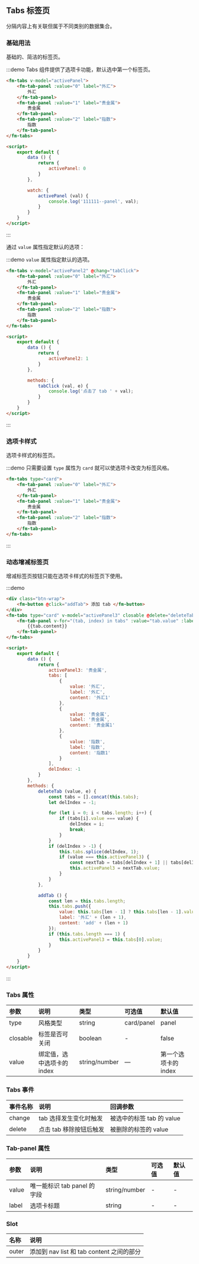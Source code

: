 <style>
    .btn-wrap {
        margin-bottom: 15px;
    }
</style>
<script>
    export default {
        data () {
            return {
                activePanel: 0,
                activePanel2: 1,
                activePanel3: '外汇',
                tabs: [
                    {
                        value: '外汇',
                        label: '外汇',
                        content: '外汇1'
                    },
                    {
                        value: '贵金属',
                        label: '贵金属',
                        content: '贵金属1'
                    },
                    {
                        value: '指数',
                        label: '指数',
                        content: '指数1'
                    }
                ],
                delIndex: -1
            }
        },

        watch: {
            activePanel (val) {
                console.log('111111--panel', val);
            }
        },

        methods: {
            tabClick (val, e) {
                console.log('点击了 tab ' + val);
            },

            deleteTab (value, e) {
                const tabs = [].concat(this.tabs);
                let delIndex = -1;

                for (let i = 0; i < tabs.length; i++) {
                    if (tabs[i].value === value) {
                        delIndex = i;
                        break;
                    }
                }
                if (delIndex > -1) {
                    this.tabs.splice(delIndex, 1);
                    if (value === this.activePanel3) {
                        const nextTab = tabs[delIndex + 1] || tabs[delIndex - 1];
                        this.activePanel3 = nextTab.value;
                    }
                }
            },

            addTab () {
                const len = this.tabs.length;
                this.tabs.push({
                    value: this.tabs[len - 1] ? this.tabs[len - 1].value + 1 : '外汇0',
                    label: '外汇' + (len + 1),
                    content: 'add' + (len + 1)
                });
                if (this.tabs.length === 1) {
                    this.activePanel3 = this.tabs[0].value;
                }
            }
        }
    }
</script>

## Tabs 标签页
分隔内容上有关联但属于不同类别的数据集合。

### 基础用法
基础的、简洁的标签页。

:::demo Tabs 组件提供了选项卡功能，默认选中第一个标签页。

```html
<fm-tabs v-model="activePanel">
    <fm-tab-panel :value="0" label="外汇">
        外汇
    </fm-tab-panel>
    <fm-tab-panel :value="1" label="贵金属">
        贵金属
    </fm-tab-panel>
    <fm-tab-panel :value="2" label="指数">
        指数
    </fm-tab-panel>
</fm-tabs>

<script>
    export default {
        data () {
            return {
                activePanel: 0
            }
        },

        watch: {
            activePanel (val) {
                console.log('111111--panel', val);
            }
        }
    }
</script>
```
:::

通过 `value` 属性指定默认的选项：

:::demo `value` 属性指定默认的选项。

```html
<fm-tabs v-model="activePanel2" @chang="tabClick">
    <fm-tab-panel :value="0" label="外汇">
        外汇
    </fm-tab-panel>
    <fm-tab-panel :value="1" label="贵金属">
        贵金属
    </fm-tab-panel>
    <fm-tab-panel :value="2" label="指数">
        指数
    </fm-tab-panel>
</fm-tabs>

<script>
    export default {
        data () {
            return {
                activePanel2: 1
            }
        },

        methods: {
            tabClick (val, e) {
                console.log('点击了 tab ' + val);
            }
        }
    }
</script>
```
:::

### 选项卡样式
选项卡样式的标签页。

:::demo 只需要设置 `type` 属性为 `card` 就可以使选项卡改变为标签风格。

```html
<fm-tabs type="card">
    <fm-tab-panel :value="0" label="外汇">
        外汇
    </fm-tab-panel>
    <fm-tab-panel :value="1" label="贵金属">
        贵金属
    </fm-tab-panel>
    <fm-tab-panel :value="2" label="指数">
        指数
    </fm-tab-panel>
</fm-tabs>
```
:::

### 动态增减标签页
增减标签页按钮只能在选项卡样式的标签页下使用。

:::demo

```html
<div class="btn-wrap">
    <fm-button @click="addTab"> 添加 tab </fm-button>
</div>
<fm-tabs type="card" v-model="activePanel3" closable @delete="deleteTab">
    <fm-tab-panel v-for="(tab, index) in tabs" :value="tab.value" :label="tab.label" :key="index">
        {{tab.content}}
    </fm-tab-panel>
</fm-tabs>

<script>
    export default {
        data () {
            return {
                activePanel3: '贵金属',
                tabs: [
                    {
                        value: '外汇',
                        label: '外汇',
                        content: '外汇1'
                    },
                    {
                        value: '贵金属',
                        label: '贵金属',
                        content: '贵金属1'
                    },
                    {
                        value: '指数',
                        label: '指数',
                        content: '指数1'
                    }
                ],
                delIndex: -1
            }
        },
        methods: {
            deleteTab (value, e) {
                const tabs = [].concat(this.tabs);
                let delIndex = -1;

                for (let i = 0; i < tabs.length; i++) {
                    if (tabs[i].value === value) {
                        delIndex = i;
                        break;
                    }
                }
                if (delIndex > -1) {
                    this.tabs.splice(delIndex, 1);
                    if (value === this.activePanel3) {
                        const nextTab = tabs[delIndex + 1] || tabs[delIndex - 1];
                        this.activePanel3 = nextTab.value;
                    }
                }
            },

            addTab () {
                const len = this.tabs.length;
                this.tabs.push({
                    value: this.tabs[len - 1] ? this.tabs[len - 1].value + 1 : '外汇0',
                    label: '外汇' + (len + 1),
                    content: 'add' + (len + 1)
                });
                if (this.tabs.length === 1) {
                    this.activePanel3 = this.tabs[0].value;
                }
            }
        }
    }
</script>
```
:::

### Tabs 属性
| 参数      | 说明          | 类型      | 可选值                           | 默认值  |
| :---------- | :-------------- | :---------- | :--------------------------------  | :-------- |
| type | 风格类型 | string | card/panel | panel |
| closable | 标签是否可关闭 | boolean | - | false |
| value | 绑定值，选中选项卡的 index | string/number | — | 第一个选项卡的 index |

### Tabs 事件
| 事件名称      | 说明          | 回调参数 |
| :---------- | :-------------- | :---------- |
| change | tab 选择发生变化时触发 |  被选中的标签 tab 的 value  |
| delete | 点击 tab 移除按钮后触发 | 被删除的标签的 value |

### Tab-panel 属性
| 参数      | 说明          | 类型      | 可选值                           | 默认值  |
| :---------- | :-------------- | :---------- | :--------------------------------  | :-------- |
| value | 唯一能标识 tab panel 的字段 | string/number | - | - |
| label | 选项卡标题 | string | - | - |

### Slot
| 名称      | 说明         |
| :---------- | :-------------- |
| outer | 添加到 nav list 和 tab content 之间的部分 |

